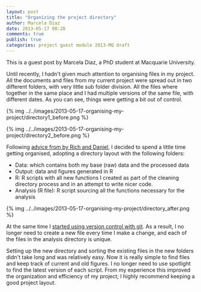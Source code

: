 ```yaml
---
layout: post
title: "Organizing the project directory"
author: Marcela Diaz
date: 2013-05-17 08:20
comments: true
publish: true
categories: project guest module 2013-MQ draft
---
```


This is a guest post by Marcela Diaz, a PhD student at Macquarie University. 

Until recently, I hadn't given much attention to organising files in my project. All the documents and files from my current project were spread out in two different folders, with very little sub folder division. All the files where together in the same place and I had multiple versions of the same file, with different dates. As you can see, things were getting a bit out of control.

<!--more -->
{% img ../../images/2013-05-17-organising-my-project/directory1_before.png %}

{% img ../../images/2013-05-17-organising-my-project/directory2_before.png %}

Following [advice from by Rich and Daniel](../2013-04-05-projects/), I decided to spend a little time getting organised, adopting a directory layout with the following folders:

- Data: which contains both my base (raw) data and the processed data 
- Output: data and figures generated in R
- R: R scripts with all new functions I created as part of the cleaning directory process and in an attempt to write nicer code. 
- Analysis (R file): R script sourcing all the functions necessary for the analysis 

{% img ../../images/2013-05-17-organising-my-project/directory_after.png %}

At the same time I [started using version control with git](../../git). As a result, I no longer need to create a new file every time I make a change, and each of the files in the analysis directory is unique.

Setting up the new directory and sorting the existing files in the new folders didn't take long and was relatively easy. Now it is really simple to find files and keep track of current and old figures. I no longer need to use spotlight to find the latest version of each script. From my experience this improved the organization and efficiency of my project; I  highly recommend keeping a good project layout. 
